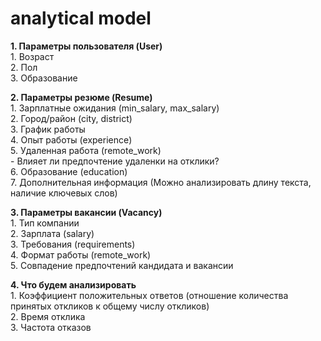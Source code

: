 # analytical model

**1. Параметры пользователя (User)**  
    1. Возраст  
    2. Пол  
    3. Образование  

**2. Параметры резюме (Resume)**  
    1. Зарплатные ожидания (min_salary, max_salary)  
    2. Город/район (city, district)  
    3. График работы  
    4. Опыт работы (experience)  
    5. Удаленная работа (remote_work)  
        - Влияет ли предпочтение удаленки на отклики?  
    6. Образование (education)  
    7. Дополнительная информация (Можно анализировать длину текста, наличие ключевых слов)  

**3. Параметры вакансии (Vacancy)**  
    1. Тип компании  
    2. Зарплата (salary)  
    3. Требования (requirements)  
    4. Формат работы (remote_work)  
    5. Совпадение предпочтений кандидата и вакансии  

**4. Что будем анализировать**  
    1. Коэффициент положительных ответов (отношение количества принятых откликов к общему числу откликов)  
    2. Время отклика  
    3. Частота отказов  
